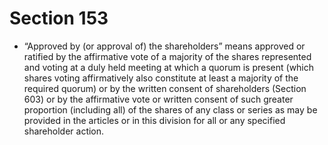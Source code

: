 # Section 153

- “Approved by (or approval of) the shareholders” means approved or ratified by the affirmative vote of a majority of the shares represented and voting at a duly held meeting at which a quorum is present (which shares voting affirmatively also constitute at least a majority of the required quorum) or by the written consent of shareholders (Section 603) or by the affirmative vote or written consent of such greater proportion (including all) of the shares of any class or series as may be provided in the articles or in this division for all or any specified shareholder action.